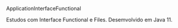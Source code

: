 ApplicationInterfaceFunctional
 
 Estudos com Interface Functional e Files.
 Desemvolvido em Java 11.
 
